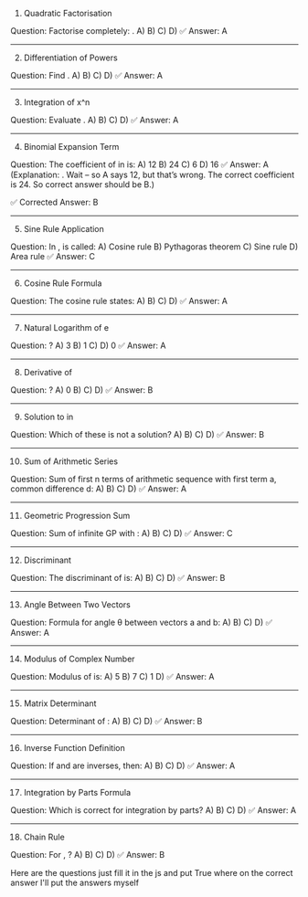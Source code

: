 

1. Quadratic Factorisation

Question: Factorise completely: .
A) 
B) 
C) 
D) 
✅ Answer: A


---

2. Differentiation of Powers

Question: Find .
A) 
B) 
C) 
D) 
✅ Answer: A


---

3. Integration of x^n

Question: Evaluate .
A) 
B) 
C) 
D) 
✅ Answer: A


---

4. Binomial Expansion Term

Question: The coefficient of  in  is:
A) 12
B) 24
C) 6
D) 16
✅ Answer: A
(Explanation: . Wait – so A says 12, but that’s wrong. The correct coefficient is 24. So correct answer should be B.)

✅ Corrected Answer: B


---

5. Sine Rule Application

Question: In ,  is called:
A) Cosine rule
B) Pythagoras theorem
C) Sine rule
D) Area rule
✅ Answer: C


---

6. Cosine Rule Formula

Question: The cosine rule states:
A) 
B) 
C) 
D) 
✅ Answer: A


---

7. Natural Logarithm of e

Question:  ?
A) 3
B) 1
C) 
D) 0
✅ Answer: A


---

8. Derivative of 

Question:  ?
A) 0
B) 
C) 
D) 
✅ Answer: B


---

9. Solution to  in 

Question: Which of these is not a solution?
A) 
B) 
C) 
D) 
✅ Answer: B


---

10. Sum of Arithmetic Series

Question: Sum of first n terms of arithmetic sequence with first term a, common difference d:
A) 
B) 
C) 
D) 
✅ Answer: A


---

11. Geometric Progression Sum

Question: Sum of infinite GP with :
A) 
B) 
C) 
D) 
✅ Answer: C


---

12. Discriminant

Question: The discriminant of  is:
A) 
B) 
C) 
D) 
✅ Answer: B


---

13. Angle Between Two Vectors

Question: Formula for angle θ between vectors a and b:
A) 
B) 
C) 
D) 
✅ Answer: A


---

14. Modulus of Complex Number

Question: Modulus of  is:
A) 5
B) 7
C) 1
D) 
✅ Answer: A


---

15. Matrix Determinant

Question: Determinant of :
A) 
B) 
C) 
D) 
✅ Answer: B


---

16. Inverse Function Definition

Question: If  and  are inverses, then:
A) 
B) 
C) 
D) 
✅ Answer: A


---

17. Integration by Parts Formula

Question: Which is correct for integration by parts?
A) 
B) 
C) 
D) 
✅ Answer: A


---

18. Chain Rule

Question: For ,  ?
A) 
B) 
C) 
D) 
✅ Answer: B


Here are the questions just fill it in the js and put True where on the correct answer I'll put the answers myself
